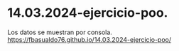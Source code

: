 # 14.03.2024-ejercicio-poo.
Los datos se muestran por consola.  
https://fbasualdo76.github.io/14.03.2024-ejercicio-poo/
